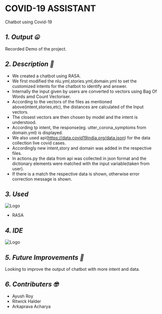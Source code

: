# COVID-19 ASSISTANT
Chatbot using Covid-19
## *1. Output :zipper_mouth_face:*


Recorded Demo of the project.
## *2. Description :thinking:*
  - We created a chatbot using RASA.<br/>
  - We first modified the nlu.yml,stories.yml,domain.yml to set the customized intents for the chatbot to identify and answer. <br/>
  - Internally the input given by users are converted to vectors using Bag Of Words amd Count Vectoriser.<br/>
  - According to the vectors of the files as mentioned above(intent,stories,etc), the distances are calculated of the Input vectors.<br/> 
  - The closest vectors are then chosen by model and the intent is understood.<br/>
  - According tp intent, the response(eg. utter_corona_symptoms from domain.yml) is displayed.<br/>
  - We also used api(https://data.covid19india.org/data.json) for the data collection live covid cases.<br/>
  - Accordingly new intent,story and domain was added in the respective files.</br>
  - In actions.py the data from api was collected in json format and the dictionary elements were matched with the input variable(taken from user).<br/>
  - If there is a match the respective data is shown, otherwise error correction message is shown.<br/>
 ## *3. Used*
 ![Logo](https://img.shields.io/badge/Python-FFD43B?style=for-the-badge&logo=python&logoColor=darkgreen)
 - RASA
 ## *4. IDE*
 ![Logo](https://img.shields.io/badge/Visual_Studio-5C2D91?style=for-the-badge&logo=visual%20studio&logoColor=white)
 ## *5. Future Improvements :raised_eyebrow:*
 Looking to improve the output of chatbot with more intent and data.
 ## *6. Contributers :nerd_face:*
  - Ayush Roy<br/>
  - Ritwick Halder<br/>
  - Arkaprava Acharya<br/>
